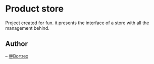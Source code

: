 # Product store
Project created for fun. it presents the interface of a store with all the management behind.


## Author

– [@Bortrex](https://github.com/Bortrex)
